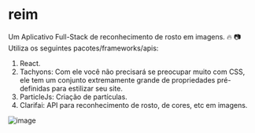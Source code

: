 # reim
Um Aplicativo Full-Stack de reconhecimento de rosto em imagens. :fire: :camera:
Utiliza os seguintes pacotes/frameworks/apis:
1. React.
2. Tachyons: Com ele você não precisará se preocupar muito com CSS, ele tem um conjunto extremamente grande de propriedades pré-definidas para estilizar seu site.
3. ParticleJs: Criação de partículas.
4. Clarifai: API para reconhecimento de rosto, de cores, etc em imagens.

![image](https://user-images.githubusercontent.com/11366871/162340821-f8a38b5e-0ec4-4f43-af37-bf12347ee72f.png)
